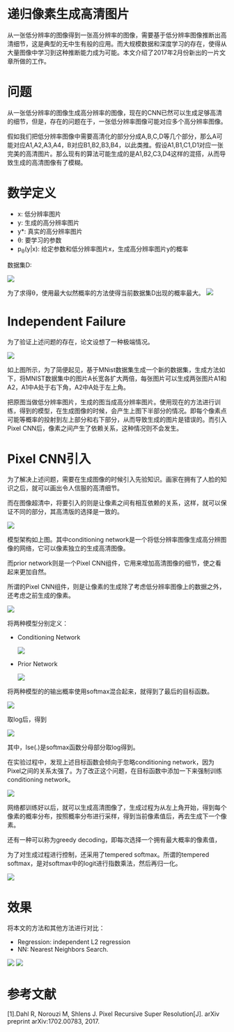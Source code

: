 # 递归像素生成高清图片

从一张低分辨率的图像得到一张高分辨率的图像，需要基于低分辨率图像推断出高清细节，这是典型的无中生有般的应用。而大规模数据和深度学习的存在，使得从大量图像中学习到这种推断能力成为可能。本文介绍了2017年2月份新出的一片文章所做的工作。

# 问题

从一张低分辨率的图像生成高分辨率的图像，现在的CNN已然可以生成足够高清的细节，但是，存在的问题在于，一张低分辨率图像可能对应多个高分辨率图像。

假如我们把低分辨率图像中需要高清化的部分分成A,B,C,D等几个部分，那么A可能对应A1,A2,A3,A4，B对应B1,B2,B3,B4，以此类推。假设A1,B1,C1,D1对应一张完美的高清图片。那么现有的算法可能生成的是A1,B2,C3,D4这样的混搭，从而导致生成的高清图像有了模糊。

# 数学定义

- x: 低分辨率图片
- y: 生成的高分辨率图片
- y*: 真实的高分辨率图片
- θ: 要学习的参数
- p<sub>θ</sub>(y|x): 给定参数和低分辨率图片x，生成高分辨率图片y的概率

数据集D:

![](./2.png)

为了求得θ，使用最大似然概率的方法使得当前数据集D出现的概率最大。
![](./1.png)

# Independent Failure

为了验证上述问题的存在，论文设想了一种极端情况。

![](./3.png)

如上图所示，为了简便起见，基于MNist数据集生成一个新的数据集，生成方法如下，将MNIST数据集中的图片A长宽各扩大两倍，每张图片可以生成两张图片A1和A2，A1中A处于右下角，A2中A处于左上角。

把原图当做低分辨率图片，生成的图当成高分辨率图片。使用现在的方法进行训练，得到的模型，在生成图像的时候，会产生上图下半部分的情况。即每个像素点可能等概率的投射到左上部分和右下部分，从而导致生成的图片是错误的。而引入Pixel CNN后，像素之间产生了依赖关系，这种情况则不会发生。



# Pixel CNN引入

为了解决上述问题，需要在生成图像的时候引入先验知识。画家在拥有了人脸的知识之后，就可以画出令人信服的高清细节。

而在图像超清中，将要引入的则是让像素之间有相互依赖的关系，这样，就可以保证不同的部分，其高清版的选择是一致的。

![](./4.png)

模型架构如上图。其中conditioning network是一个将低分辨率图像生成高分辨图像的网络，它可以像素独立的生成高清图像。

而prior network则是一个Pixel CNN组件，它用来增加高清图像的细节，使之看起来更加自然。

所谓的Pixel CNN组件，则是让像素的生成除了考虑低分辨率图像上的数据之外，还考虑之前生成的像素。

![](./5.png)

将两种模型分别定义：

- Conditioning Network

	![](./6.png)

- Prior Network

	![](./7.png)
	
将两种模型的的输出概率使用softmax混合起来，就得到了最后的目标函数。

![](./8.png)

取log后，得到

![](./9.png)

其中，lse(.)是softmax函数分母部分取log得到。

在实验过程中，发现上述目标函数会倾向于忽略conditioning network，因为Pixel之间的关系太强了。为了改正这个问题，在目标函数中添加一下来强制训练conditioning network。

![](./10.png)

网络都训练好以后，就可以生成高清图像了，生成过程为从左上角开始，得到每个像素的概率分布，按照概率分布进行采样，得到当前像素值后，再去生成下一个像素。

还有一种可以称为greedy decoding，即每次选择一个拥有最大概率的像素值，

为了对生成过程进行控制，还采用了tempered softmax。所谓的tempered softmax，是对softmax中的logit进行指数乘法，然后再归一化。

![](./11.png)

# 效果

将本文的方法和其他方法进行对比：

- Regression: independent L2 regression
- NN: Nearest Neighbors Search.


![](./12.png)
![](./13.png)



# 参考文献

[1].Dahl R, Norouzi M, Shlens J. Pixel Recursive Super Resolution[J]. arXiv preprint arXiv:1702.00783, 2017.

